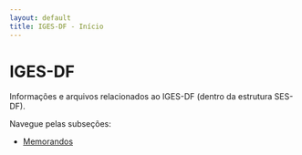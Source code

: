 ```yaml
---
layout: default
title: IGES-DF - Início
---
```


# IGES-DF

Informações e arquivos relacionados ao IGES-DF (dentro da estrutura SES-DF).

Navegue pelas subseções:

* [Memorandos](/iges-df/memorandos/)
